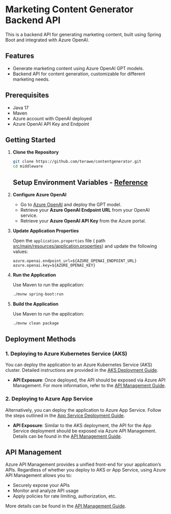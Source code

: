 # Marketing Content Generator Backend API

This is a backend API for generating marketing content, built using Spring Boot and integrated with Azure OpenAI.

## Features

- Generate marketing content using Azure OpenAI GPT models.
- Backend API for content generation, customizable for different marketing needs.

## Prerequisites

- Java 17
- Maven
- Azure account with OpenAI deployed
- Azure OpenAI API Key and Endpoint

## Getting Started

1. **Clone the Repository**

   ```bash
   git clone https://github.com/terawe/contentgenerator.git
   cd middleware
   ```
   
   ## Setup Environment Variables - [Reference](env_variables.md)

2. **Configure Azure OpenAI**

    * Go to [Azure OpenAI](https://ai.azure.com) and deploy the GPT model.
    * Retrieve your **Azure OpenAI Endpoint URL** from your OpenAI service.
    * Retrieve your **Azure OpenAI API Key** from the Azure portal.

3. **Update Application Properties**
   
   Open the `application.properties` file ( path [src/main/resources/application.properties](src/main/resources/application.properties)) and update the following values:
   
    ```properties
   azure.openai.endpoint_url=${AZURE_OPENAI_ENDPOINT_URL}
   azure.openai.key=${AZURE_OPENAI_KEY}
   ```

4. **Run the Application**

   Use Maven to run the application:

    ```bash
    ./mvnw spring-boot:run
   ```

5. **Build the Application**

   Use Maven to run the application:

    ```bash
    ./mvnw clean package
   ```
## Deployment Methods

### 1. Deploying to Azure Kubernetes Service (AKS)

You can deploy the application to an Azure Kubernetes Service (AKS) cluster. Detailed instructions are provided in the [AKS Deployment Guide](aks.md).

- **API Exposure**: Once deployed, the API should be exposed via Azure API Management. For more information, refer to the [API Management Guide](api_management.md).

### 2. Deploying to Azure App Service

Alternatively, you can deploy the application to Azure App Service. Follow the steps outlined in the [App Service Deployment Guide](app_service.md).

- **API Exposure**: Similar to the AKS deployment, the API for the App Service deployment should be exposed via Azure API Management. Details can be found in the [API Management Guide](api_management.md).

## API Management

Azure API Management provides a unified front-end for your application’s APIs. Regardless of whether you deploy to AKS or App Service, using Azure API Management allows you to:

- Securely expose your APIs
- Monitor and analyze API usage
- Apply policies for rate limiting, authorization, etc.

More details can be found in the [API Management Guide](../api_management.md).
